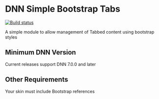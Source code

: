 # DNN Simple Bootstrap Tabs

[![Build status](https://ci.appveyor.com/api/projects/status/p5cagu3hd5coy523?svg=true)](https://ci.appveyor.com/project/IowaComputerGurus/dnn-simplebootstraptabs)

A simple module to allow management of Tabbed content using bootstrap styles

## Minimum DNN Version

Current releases support DNN 7.0.0 and later

## Other Requirements

Your skin must include Bootstrap references